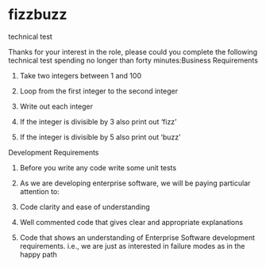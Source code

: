# fizzbuzz
technical test

Thanks for your interest in the role, please could you complete the following technical test spending no longer than forty minutes:Business Requirements

1.    Take two integers between 1 and 100

2.    Loop from the first integer to the second integer

3.    Write out each integer

4.    If the integer is divisible by 3 also print out ‘fizz’

5.    If the integer is divisible by 5 also print out ‘buzz’

 

Development Requirements

1.    Before you write any code write some unit tests

2.    As we are developing enterprise software, we will be paying particular attention to:

3.    Code clarity and ease of understanding

4.    Well commented code that gives clear and appropriate explanations

5.    Code that shows an understanding of Enterprise Software development requirements. i.e., we are just as interested in failure modes as in the happy path